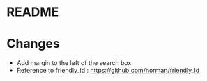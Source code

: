 # README

# Changes
- Add margin to the left of the search box
- Reference to friendly_id : https://github.com/norman/friendly_id